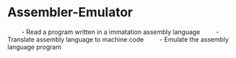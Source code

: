 # Assembler-Emulator <br />

&emsp;&emsp; - Read a program written in a immatation assembly language
&emsp;&emsp; - Translate assembly language to machine code 
&emsp;&emsp; - Emulate the assembly language program
